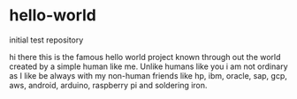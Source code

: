 # hello-world
initial test repository

hi there
this is the famous hello world project known through out the world created by a simple human like me. Unlike humans like you i am not ordinary as I like be always with my non-human friends like hp, ibm, oracle, sap, gcp, aws, android, arduino, raspberry pi and soldering iron.
